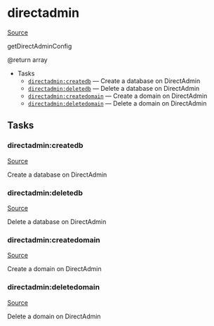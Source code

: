 <!-- DO NOT EDIT THIS FILE! -->
<!-- Instead edit contrib/directadmin.php -->
<!-- Then run bin/docgen -->

# directadmin

[Source](/contrib/directadmin.php)


getDirectAdminConfig

@return array


* Tasks
  * [`directadmin:createdb`](#directadmin:createdb) — Create a database on DirectAdmin
  * [`directadmin:deletedb`](#directadmin:deletedb) — Delete a database on DirectAdmin
  * [`directadmin:createdomain`](#directadmin:createdomain) — Create a domain on DirectAdmin
  * [`directadmin:deletedomain`](#directadmin:deletedomain) — Delete a domain on DirectAdmin


## Tasks
### directadmin:createdb
[Source](/contrib/directadmin.php#L56)

Create a database on DirectAdmin



### directadmin:deletedb
[Source](/contrib/directadmin.php#L76)

Delete a database on DirectAdmin



### directadmin:createdomain
[Source](/contrib/directadmin.php#L91)

Create a domain on DirectAdmin



### directadmin:deletedomain
[Source](/contrib/directadmin.php#L109)

Delete a domain on DirectAdmin



